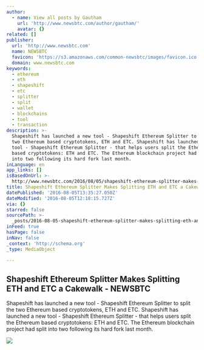 ```yaml
---
author:
  - name: View all posts by Gautham
    url: 'http://www.newsbtc.com/author/gautham/'
    avatar: {}
related: []
publisher:
  url: 'http://www.newsbtc.com'
  name: NEWSBTC
  favicon: 'https://s3.amazonaws.com/common-newsbtc/images/favicon.ico'
  domain: www.newsbtc.com
keywords:
  - ethereum
  - eth
  - shapeshift
  - etc
  - splitter
  - split
  - wallet
  - blockchains
  - tool
  - transaction
description: >-
  Shapeshift has launched a new tool - Shapeshift Ethereum Splitter to split the
  two Ethereum based cryptotokens, ETH and ETC. Shapeshift has launched a new
  tool - Shapeshift Ethereum Splitter - that helps users split the Ethereum
  based cryptotokens: ETH and ETC. The Ethereum blockchain project had split
  into two following its hard fork last month.
inLanguage: en
app_links: []
isBasedOnUrl: >-
  http://www.newsbtc.com/2016/08/05/shapeshift-ethereum-splitter-makes-splitting-eth-and-etc-a-cakewalk/
title: Shapeshift Ethereum Splitter Makes Splitting ETH and ETC a Cakewalk - NEWSBTC
datePublished: '2016-08-05T13:35:27.050Z'
dateModified: '2016-08-05T12:18:15.727Z'
via: {}
starred: false
sourcePath: >-
  _posts/2016-08-05-shapeshift-ethereum-splitter-makes-splitting-eth-and-etc-a-c.md
inFeed: true
hasPage: false
inNav: false
_context: 'http://schema.org'
_type: MediaObject

---
```

<article style=""><h1>Shapeshift Ethereum Splitter Makes Splitting ETH and ETC a Cakewalk - NEWSBTC</h1><p>Shapeshift has launched a new tool - Shapeshift Ethereum Splitter to split the two Ethereum based cryptotokens, ETH and ETC. Shapeshift has launched a new tool - Shapeshift Ethereum Splitter - that helps users split the Ethereum based cryptotokens: ETH and ETC. The Ethereum blockchain project had split into two following its hard fork last month.</p><img src="https://s3.amazonaws.com/main-newsbtc-images/2015/05/Shapeshift.io_article_cover_NewsBTC.jpg" /></article>